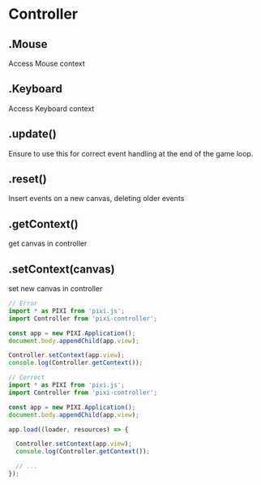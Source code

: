 # Controller

## .Mouse

Access Mouse context

## .Keyboard

Access Keyboard context

## .update()

Ensure to use this for correct event handling at the end of the game loop.

## .reset()

Insert events on a new canvas, deleting older events

## .getContext()

get canvas in controller

## .setContext(canvas)

set new canvas in controller

```js
// Error
import * as PIXI from 'pixi.js';
import Controller from 'pixi-controller';

const app = new PIXI.Application();
document.body.appendChild(app.view);

Controller.setContext(app.view);
console.log(Controller.getContext());

// Correct
import * as PIXI from 'pixi.js';
import Controller from 'pixi-controller';

const app = new PIXI.Application();
document.body.appendChild(app.view);

app.load((loader, resources) => {

  Controller.setContext(app.view);
  console.log(Controller.getContext());

  // ...
});
```
